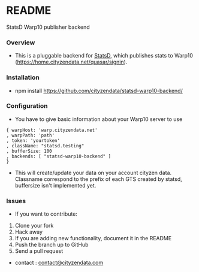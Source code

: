 # README #

StatsD Warp10 publisher backend

### Overview ###

* This is a pluggable backend for [StatsD](https://github.com/etsy/statsd), which publishes stats to Warp10 (https://home.cityzendata.net/quasar/signin).

### Installation ###

* npm install https://github.com/cityzendata/statsd-warp10-backend/

### Configuration ###

* You have to give basic information about your Warp10 server to use

```
{ warpHost: 'warp.cityzendata.net'
, warpPath: 'path'
, token: 'yourtoken'
, className: "statsd.testing"
, bufferSize: 100
, backends: [ "statsd-warp10-backend" ]
}
```

* This will create/update your data on your account cityzen data. Classname correspond to the prefix of each GTS created by statsd, buffersize isn't implemented yet.

### Issues ###
* If you want to contribute:

1. Clone your fork
2. Hack away
3. If you are adding new functionality, document it in the README
4. Push the branch up to GitHub
5. Send a pull request

* contact : contact@cityzendata.com
